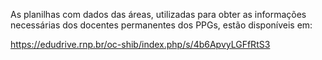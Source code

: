 As planilhas com dados das áreas, utilizadas para obter as informações necessárias dos docentes permanentes dos PPGs, estão disponíveis em:

https://edudrive.rnp.br/oc-shib/index.php/s/4b6ApvyLGFfRtS3
